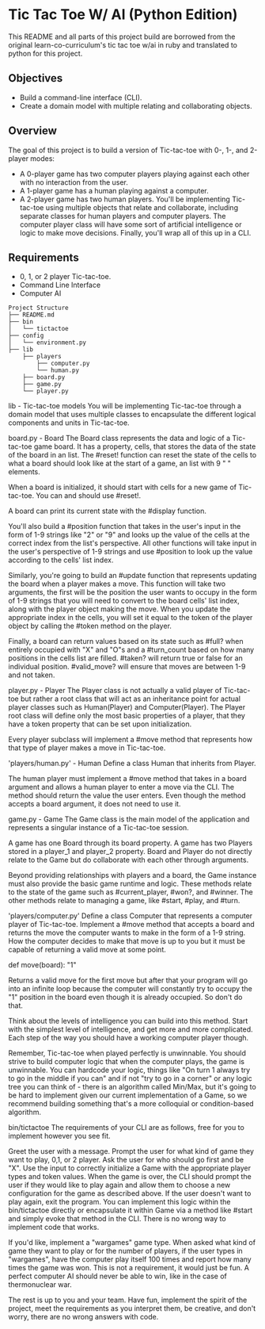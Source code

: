 # Tic Tac Toe W/ AI (Python Edition)
This README and all parts of this project build are borrowed from the original learn-co-curriculum's tic tac toe w/ai in ruby and translated to python for this project.

## Objectives
* Build a command-line interface (CLI).
* Create a domain model with multiple relating and collaborating objects.

## Overview
The goal of this project is to build a version of Tic-tac-toe with 0-, 1-, and 2-player modes:

* A 0-player game has two computer players playing against each other with no interaction from the user.
* A 1-player game has a human playing against a computer.
* A 2-player game has two human players.
You'll be implementing Tic-tac-toe using multiple objects that relate and collaborate, including separate classes for human players and computer players. The computer player class will have some sort of artificial intelligence or logic to make move decisions. Finally, you'll wrap all of this up in a CLI.

## Requirements
* 0, 1, or 2 player Tic-tac-toe.
* Command Line Interface
* Computer AI
```
Project Structure
├── README.md
├── bin
│   └── tictactoe
├── config
│   └── environment.py
├── lib
    ├── players
        ├── computer.py
        └── human.py
    ├── board.py
    ├── game.py
    └── player.py
```

lib - Tic-tac-toe models
You will be implementing Tic-tac-toe through a domain model that uses multiple classes to encapsulate the different logical components and units in Tic-tac-toe.

board.py - Board
The Board class represents the data and logic of a Tic-tac-toe game board. It has a property, cells, that stores the data of the state of the board in an list. The #reset! function can reset the state of the cells to what a board should look like at the start of a game, an list with 9 " " elements.

When a board is initialized, it should start with cells for a new game of Tic-tac-toe. You can and should use #reset!.

A board can print its current state with the #display function.

You'll also build a #position function that takes in the user's input in the form of 1-9 strings like "2" or "9" and looks up the value of the cells at the correct index from the list's perspective. All other functions will take input in the user's perspective of 1-9 strings and use #position to look up the value according to the cells' list index.

Similarly, you're going to build an #update function that represents updating the board when a player makes a move. This function will take two arguments, the first will be the position the user wants to occupy in the form of 1-9 strings that you will need to convert to the board cells' list index, along with the player object making the move. When you update the appropriate index in the cells, you will set it equal to the token of the player object by calling the #token method on the player.

Finally, a board can return values based on its state such as #full? when entirely occupied with "X" and "O"s and a #turn_count based on how many positions in the cells list are filled. #taken? will return true or false for an individual position. #valid_move? will ensure that moves are between 1-9 and not taken.

player.py - Player
The Player class is not actually a valid player of Tic-tac-toe but rather a root class that will act as an inheritance point for actual player classes such as Human(Player) and Computer(Player). The Player root class will define only the most basic properties of a player, that they have a token property that can be set upon initialization.

Every player subclass will implement a #move method that represents how that type of player makes a move in Tic-tac-toe.

'players/human.py' - Human
Define a class Human that inherits from Player. 

The human player must implement a #move method that takes in a board argument and allows a human player to enter a move via the CLI. The method should return the value the user enters. Even though the method accepts a board argument, it does not need to use it.

game.py - Game
The Game class is the main model of the application and represents a singular instance of a Tic-tac-toe session.

A game has one Board through its board property.
A game has two Players stored in a player_1 and player_2 property.
Board and Player do not directly relate to the Game but do collaborate with each other through arguments.

Beyond providing relationships with players and a board, the Game instance must also provide the basic game runtime and logic. These methods relate to the state of the game such as #current_player, #won?, and #winner. The other methods relate to managing a game, like #start, #play, and #turn.

'players/computer.py'
Define a class Computer that represents a computer player of Tic-tac-toe. Implement a #move method that accepts a board and returns the move the computer wants to make in the form of a 1-9 string. How the computer decides to make that move is up to you but it must be capable of returning a valid move at some point.

def move(board):
  "1"

Returns a valid move for the first move but after that your program will go into an infinite loop because the computer will constantly try to occupy the "1" position in the board even though it is already occupied. So don't do that.

Think about the levels of intelligence you can build into this method. Start with the simplest level of intelligence, and get more and more complicated. Each step of the way you should have a working computer player though.

Remember, Tic-tac-toe when played perfectly is unwinnable. You should strive to build computer logic that when the computer plays, the game is unwinnable. You can hardcode your logic, things like "On turn 1 always try to go in the middle if you can" and if not "try to go in a corner" or any logic tree you can think of - there is an algorithm called Min/Max, but it's going to be hard to implement given our current implementation of a Game, so we recommend building something that's a more colloquial or condition-based algorithm.

bin/tictactoe
The requirements of your CLI are as follows, free for you to implement however you see fit.

Greet the user with a message.
Prompt the user for what kind of game they want to play, 0,1, or 2 player.
Ask the user for who should go first and be "X".
Use the input to correctly initialize a Game with the appropriate player types and token values.
When the game is over, the CLI should prompt the user if they would like to play again and allow them to choose a new configuration for the game as described above. If the user doesn't want to play again, exit the program.
You can implement this logic within the bin/tictactoe directly or encapsulate it within Game via a method like #start and simply evoke that method in the CLI. There is no wrong way to implement code that works.

If you'd like, implement a "wargames" game type. When asked what kind of game they want to play or for the number of players, if the user types in "wargames", have the computer play itself 100 times and report how many times the game was won. This is not a requirement, it would just be fun. A perfect computer AI should never be able to win, like in the case of thermonuclear war.

The rest is up to you and your team. Have fun, implement the spirit of the project, meet the requirements as you interpret them, be creative, and don't worry, there are no wrong answers with code.